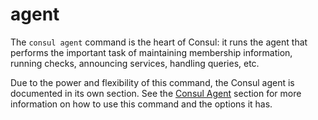 # agent

The `consul agent` command is the heart of Consul: it runs the agent that performs the important task of maintaining membership information, running checks, announcing services, handling queries, etc.

Due to the power and flexibility of this command, the Consul agent is documented in its own section. See the [Consul Agent](https://www.consul.io/docs/agent/basics.html) section for more information on how to use this command and the options it has.

